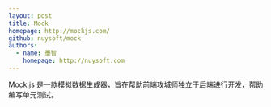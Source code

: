 ```yaml
---
layout: post
title: Mock
homepage: http://mockjs.com/
github: nuysoft/mock
authors:
  - name: 墨智
    homepage: http://nuysoft.com
---
```


Mock.js 是一款模拟数据生成器，旨在帮助前端攻城师独立于后端进行开发，帮助编写单元测试。

